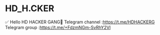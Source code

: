 # HD_H.CKER
✅ Hello  HD HACKER GANG💯  Telegram channel :https://t.me/HDHACKERG  Telegram group :https://t.me/+FdzmNGm-SvRhY2Vl
